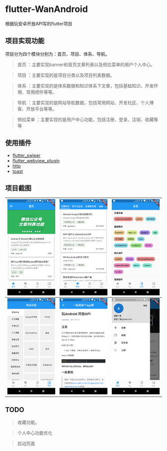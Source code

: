 # flutter-WanAndroid

根据玩安卓开放API写的flutter项目

## 项目实现功能

项目分为四个模块分别为：首页、项目、体系、导航。

> 首页 ：主要实现banner和首页文章列表以及侧拉菜单的用户个人中心。

> 项目 ：主要实现的是项目分类以及项目列表数据。
 
> 体系 ：主要实现的是体系数据和知识体系下文章，包括基础知识、开发环境、常用控件等等。
 
> 导航 ：主要实现的是网站导航数据，包括常用网站、开发社区、个人博客、开放平台等等。

> 侧拉菜单 ：主要实现的是用户中心功能，包括注册、登录、注销、收藏等等

## 使用插件

- [flutter_swiper](https://pub.dev/packages/flutter_swiper)
- [flutter_webview_plugin](https://pub.dev/packages/flutter_webview_plugin)
- [http](https://pub.dev/packages/http)
- [toast](https://pub.dev/packages/toast)

## 项目截图

![](source/img/首页.png) |![](source/img/项目.png) | ![](source/img/体系.png) 
:-------------------------:|:-------------------------:|:-------------------------:
![](source/img/导航.png) |![](source/img/h5.png) | ![](source/img/drawer.png) 


## TODO


>  收藏功能。

>  个人中心功能优化

>  启动页面


